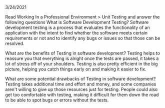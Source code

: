 3/24/2021

Read Working In a Professional Environment > Unit Testing and answer the following questions
What is Software Development Testing?
Software development testing is a process that evaluates the functionality of an application with the intent to find whether the software meets certain requirements or not and to identify any bugs or issues so that those can be resolved.

What are the benefits of Testing in software development?
Testing helps to reassure you that everything is alright once the tests are passed, it takes a lot of stress off of your shoulders. Testing is also pretty efficient in the big picture, helping you catch things early on and making it easier to fix.

What are some potential drawbacks of Testing in software development? 
Testing takes additional time and effort and money, and some companies aren't willing to give up those resources just for testing. People could also get too comfortable with testing, making it difficult for them down the road to be able to spot bugs or errors without the tests.
